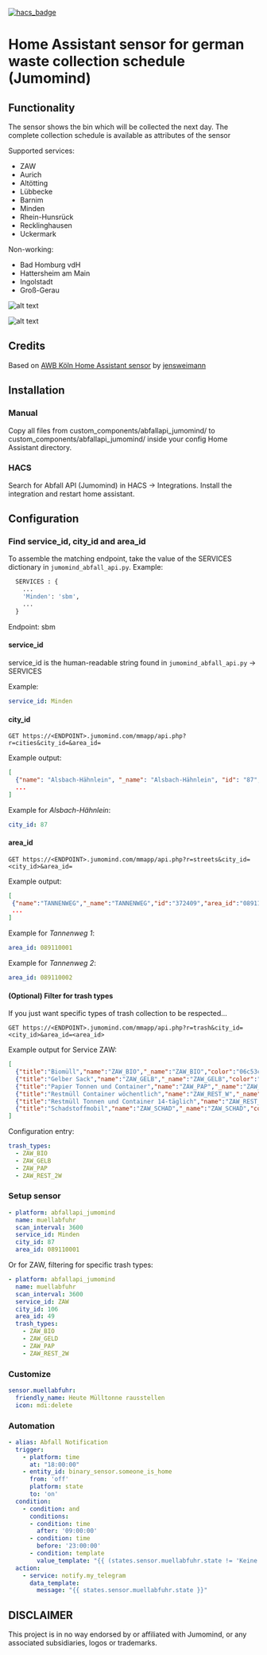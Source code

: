 [![hacs_badge](https://img.shields.io/badge/HACS-Default-orange.svg)](https://github.com/custom-components/hacs)

# Home Assistant sensor for german waste collection schedule (Jumomind)

## Functionality

The sensor shows the bin which will be collected the next day. The complete collection schedule is available as attributes of the sensor

Supported services:

* ZAW
* Aurich
* Altötting
* Lübbecke
* Barnim
* Minden
* Rhein-Hunsrück
* Recklinghausen
* Uckermark

Non-working:

* Bad Homburg vdH
* Hattersheim am Main
* Ingolstadt
* Groß-Gerau

![alt text](https://github.com/tuxuser/abfallapi_jumomind_ha/blob/master/preview1.png "glance card")

![alt text](https://github.com/tuxuser/abfallapi_jumomind_ha/blob/master/preview2.png "glance card details")

## Credits

Based on [AWB Köln Home Assistant sensor](https://github.com/jensweimann/awb) by [jensweimann](https://github.com/jensweimann)

## Installation

### Manual

Copy all files from custom_components/abfallapi_jumomind/ to custom_components/abfallapi_jumomind/ inside your config Home Assistant directory.

### HACS

Search for Abfall API (Jumomind) in HACS -> Integrations. Install the integration and restart home assistant.

<!---
## Discussion

[Home Assistant Community Forum](https://community.home-assistant.io/t/german-mullabfuhr-sensor/168244)
-->

## Configuration

### Find service_id, city_id and area_id

To assemble the matching endpoint, take the value of the SERVICES dictionary in `jumomind_abfall_api.py`.
Example:

```python
  SERVICES : {
    ...
    'Minden': 'sbm',
    ...
  }
```

Endpoint: sbm

#### service_id

service_id is the human-readable string found in `jumomind_abfall_api.py` -> SERVICES

Example:

```yaml
service_id: Minden
```

#### city_id

`GET https://<ENDPOINT>.jumomind.com/mmapp/api.php?r=cities&city_id=&area_id=`

Example output:

```json
[
  {"name": "Alsbach-Hähnlein", "_name": "Alsbach-Hähnlein", "id": "87", "region_code": "05", "area_id": "0", "img": null, "has_streets": true},
  ...
]
```

Example for *Alsbach-Hähnlein*:

```yaml
city_id: 87
```

#### area_id

`GET https://<ENDPOINT>.jumomind.com/mmapp/api.php?r=streets&city_id=<city_id>&area_id=`

Example output:

```json
[
 {"name":"TANNENWEG","_name":"TANNENWEG","id":"372409","area_id":"089110001","houseNumberFrom":"0001","houseNumberTo":"0001","comment":"","houseNumbers":[["0001","089110001"],["0002","089110002"],["0002A","089110002A"],["0004","089110004"],["0006","089110006"]]},
 ...
]
```

Example for *Tannenweg 1*:

```yaml
area_id: 089110001
```

Example for *Tannenweg 2*:

```yaml
area_id: 089110002
```

#### (Optional) Filter for trash types
If you just want specific types of trash collection to be respected...

`GET https://<ENDPOINT>.jumomind.com/mmapp/api.php?r=trash&city_id=<city_id>&area_id=<area_id>`

Example output for Service ZAW:
```json
[
  {"title":"Biomüll","name":"ZAW_BIO","_name":"ZAW_BIO","color":"06c53c"},
  {"title":"Gelber Sack","name":"ZAW_GELB","_name":"ZAW_GELB","color":"dcef08"},
  {"title":"Papier Tonnen und Container","name":"ZAW_PAP","_name":"ZAW_PAP","color":"2b52e7"},
  {"title":"Restmüll Container wöchentlich","name":"ZAW_REST_W","_name":"ZAW_REST_W","color":"99999"},
  {"title":"Restmüll Tonnen und Container 14-täglich","name":"ZAW_REST_2W","_name":"ZAW_REST_2W","color":"717170"},
  {"title":"Schadstoffmobil","name":"ZAW_SCHAD","_name":"ZAW_SCHAD","color":"e0483d"}
]
```

Configuration entry:
```yaml
trash_types:
  - ZAW_BIO
  - ZAW_GELB
  - ZAW_PAP
  - ZAW_REST_2W
```

### Setup sensor

```yaml
- platform: abfallapi_jumomind
  name: muellabfuhr
  scan_interval: 3600
  service_id: Minden
  city_id: 87
  area_id: 089110001
```

Or for ZAW, filtering for specific trash types:
```yaml
- platform: abfallapi_jumomind
  name: muellabfuhr
  scan_interval: 3600
  service_id: ZAW
  city_id: 106
  area_id: 49
  trash_types:
    - ZAW_BIO
    - ZAW_GELD
    - ZAW_PAP
    - ZAW_REST_2W
```

### Customize

```yaml
sensor.muellabfuhr:
  friendly_name: Heute Mülltonne rausstellen
  icon: mdi:delete
```

### Automation

```yaml
- alias: Abfall Notification
  trigger:
    - platform: time
      at: "18:00:00"
    - entity_id: binary_sensor.someone_is_home
      from: 'off'
      platform: state
      to: 'on'
  condition:
    - condition: and
      conditions:
      - condition: time
        after: '09:00:00'
      - condition: time
        before: '23:00:00'
      - condition: template
        value_template: "{{ (states.sensor.muellabfuhr.state != 'Keine') and (states.sensor.muellabfuhr.state != 'unknown') }}"
  action:
    - service: notify.my_telegram
      data_template:
        message: "{{ states.sensor.muellabfuhr.state }}"
```

## DISCLAIMER

This project is in no way endorsed by or affiliated with Jumomind, or any associated subsidiaries, logos or trademarks.
